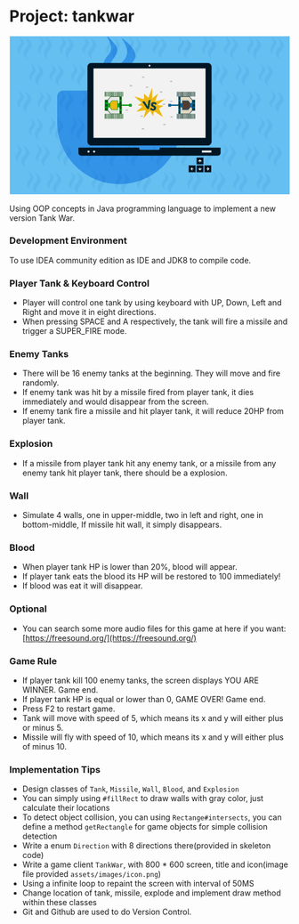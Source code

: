 # Project: tankwar
![Image of example](assets/images/udemy-course.jpg)

Using OOP concepts in Java programming language to implement a new version Tank War.

### Development Environment

To use IDEA community edition as IDE and JDK8 to compile code.

### Player Tank & Keyboard Control

* Player will control one tank by using keyboard with UP, Down, Left and Right and move it in eight directions. 
* When pressing SPACE and A respectively, the tank will fire a missile and trigger a SUPER_FIRE mode.  

### Enemy Tanks

* There will be 16 enemy tanks at the beginning. They will move and fire randomly. 
* If enemy tank was hit by a missile fired from player tank, it dies immediately and would disappear from the screen.
* If enemy tank fire a missile and hit player tank, it will reduce 20HP from player tank.  

### Explosion

* If a missile from player tank hit any enemy tank, or a missile from any enemy tank hit player tank, there should be  a explosion.

### Wall

* Simulate 4 walls, one in upper-middle, two in left and right, one in bottom-middle, If missile hit wall, it simply disappears. 

### Blood

* When player tank HP is lower than 20%, blood will appear. 
* If player tank eats the blood its HP will be restored to 100 immediately! 
* If blood was eat it will disappear.

### Optional

* You can search some more audio files for this game at here if you want: [https://freesound.org/](https://freesound.org/)

### Game Rule

* If player tank kill 100 enemy tanks, the screen displays YOU ARE WINNER. Game end.
* If player tank HP is equal or lower than 0, GAME OVER! Game end. 
* Press F2 to restart game.
* Tank will move with speed of 5, which means its x and y will either plus or minus 5.
* Missile will fly with speed of 10, which means its x and y will either plus of minus 10.

### Implementation Tips

* Design classes of `Tank`, `Missile`, `Wall`, `Blood`, and `Explosion`
* You can simply using `#fillRect` to draw walls with gray color, just calculate their locations
* To detect object collision, you can using `Rectange#intersects`, you can define a method `getRectangle`
for game objects for simple collision detection
* Write a enum `Direction` with 8 directions there(provided in skeleton code)
* Write a game client `TankWar`, with 800 * 600 screen, title and icon(image file provided `assets/images/icon.png`)
* Using a infinite loop to repaint the screen with interval of 50MS
* Change location of tank, missile, explode and implement draw method within these classes
* Git and Github are used to do Version Control.
